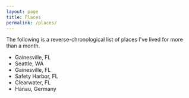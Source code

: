 ```yaml
---
layout: page
title: Places
permalink: /places/
---
```


The following is a reverse-chronological list of places I've lived for more than a month.  

* Gainesville, FL
* Seattle, WA
* Gainesville, FL
* Safety Harbor, FL
* Clearwater, FL
* Hanau, Germany

